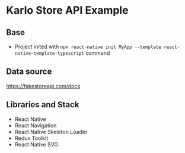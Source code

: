 # Karlo Store API Example

## Base
- Project inited with `npx react-native init MyApp --template react-native-template-typescript` command

## Data source

https://fakestoreapi.com/docs

## Libraries and Stack
- React Native
- React Navigation
- React Native Skeleton Loader
- Redux Toolkit
- React Native SVG